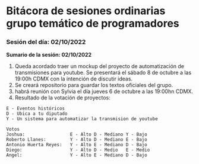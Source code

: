 # Bitácora de sesiones ordinarias grupo temático de programadores

### Sesión del día: 02/10/2022
**Sumario de la sesión: 02/10/2022**
1. Queda acordado traer un mockup del proyecto de automatización de transmisiones para youtube. Se presentará el sábado 8 de octubre a las 19:00h CDMX con la intención de discutir ideas.
2. Se creará repositorio para guardar los textos oficiales del grupo.
3. habrá reunión con Sylvia el día jueves 6 de octubre a las 19:00hn CDMX.
4. Resultado de la votación de proyectos:
```
E - Eventos históricos 
D - Ubica a tu diputado 
Y - Un sistema para automatizar la transmision de youtube

Votos
Joshua:                 E - Alto D - Mediano Y - Bajo
Roberto Llanes:         Y - Alto D - Mediano E - Bajo
Antonio Huerta Reyes:   Y - Alto E - Mediano D - Bajo
Diego:                  Y - Alto D - Medio   E - Medio
Angel:                  Y - Alto E - Mediano D - Bajo
```

